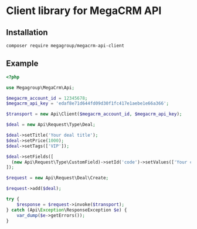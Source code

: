 # Client library for MegaCRM API

## Installation

`composer require megagroup/megacrm-api-client`

## Example

```php
<?php

use Megagroup\MegaCrm\Api;

$megacrm_account_id = 12345678;
$megacrm_api_key = 'edaf8e71d644fd09d30f1fc417e1aebe1e66a366';

$transport = new Api\Client($megacrm_account_id, $megacrm_api_key);

$deal = new Api\Request\Type\Deal;

$deal->setTitle('Your deal title');
$deal->setPrice(1000);
$deal->setTags(['VIP']);

$deal->setFields([
  (new Api\Request\Type\CustomField)->setId('code')->setValues(['Your custom field value'])
]);

$request = new Api\Request\Deal\Create;

$request->add($deal);

try {
    $response = $request->invoke($transport);
} catch (Api\Exception\ResponseException $e) {
    var_dump($e->getErrors());
}
```

